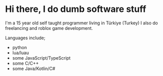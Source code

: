 # Hi there, I do dumb software stuff

I'm a 15 year old self taught programmer living in Türkiye (Turkey)
I also do freelancing and roblox game development.

Languages include;
- python
- lua/luau
- some JavaScript/TypeScript
- some C/C++
- some Java/Kotlin/C#

